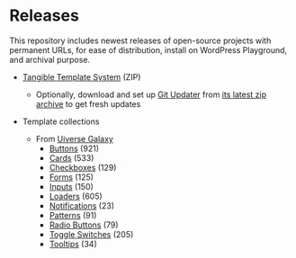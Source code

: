 # Releases

This repository includes newest releases of open-source projects with permanent URLs, for ease of distribution, install on WordPress Playground, and archival purpose.

- [Tangible Template System](https://raw.githubusercontent.com/tangibleinc/releases/main/tangible-template-system.zip) (ZIP)
  - Optionally, download and set up [Git Updater](https://github.com/afragen/git-updater) from [its latest zip archive](https://github.com/afragen/git-updater/releases/latest) to get fresh updates

- Template collections
  - From [Uiverse Galaxy](https://github.com/uiverse-io/galaxy)
    - [Buttons](https://raw.githubusercontent.com/tangibleinc/releases/main/templates/tangible-templates-uiverse-buttons.json) (921)
    - [Cards](https://raw.githubusercontent.com/tangibleinc/releases/main/templates/tangible-templates-uiverse-cards.json) (533)
    - [Checkboxes](https://raw.githubusercontent.com/tangibleinc/releases/main/templates/tangible-templates-uiverse-checkboxes.json) (129)
    - [Forms](https://raw.githubusercontent.com/tangibleinc/releases/main/templates/tangible-templates-uiverse-forms.json) (125)
    - [Inputs](https://raw.githubusercontent.com/tangibleinc/releases/main/templates/tangible-templates-uiverse-inputs.json) (150)
    - [Loaders](https://raw.githubusercontent.com/tangibleinc/releases/main/templates/tangible-templates-uiverse-loaders.json) (605)
    - [Notifications](https://raw.githubusercontent.com/tangibleinc/releases/main/templates/tangible-templates-uiverse-notifications.json) (23)
    - [Patterns](https://raw.githubusercontent.com/tangibleinc/releases/main/templates/tangible-templates-uiverse-patterns.json) (91)
    - [Radio Buttons](https://raw.githubusercontent.com/tangibleinc/releases/main/templates/tangible-templates-uiverse-radio-buttons.json) (79)
    - [Toggle Switches](https://raw.githubusercontent.com/tangibleinc/releases/main/templates/tangible-templates-uiverse-toggle-switches.json) (205)
    - [Tooltips](https://raw.githubusercontent.com/tangibleinc/releases/main/templates/tangible-templates-uiverse-tooltips.json) (34)
